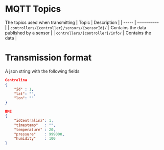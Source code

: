 # MQTT Topics

The topics used when transmitting
| Topic | Description |
| ----- | ----------- |
| `controllers/{controller}/sensors/{sensorId}/` | Contains the data published by a sensor | 
| `controllers/{controller}/info/`               | Contains the data  |

# Transmission format

A json string with the following fields
```json
Centralina
{
    "id" : 1,
    "lat": "",
    "lon": ""
}

BME
{   
    "idCentralina": 1, 
    "timestamp"   : "",
    "temperature" : 20,
    "pressure"    : 999000,
    "humidity"    : 100 
}
```
